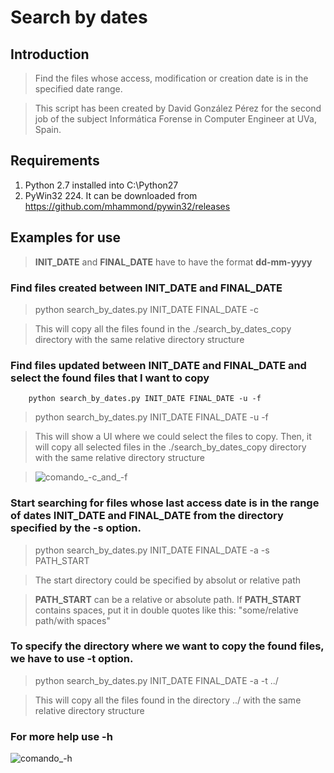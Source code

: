 # Search by dates
## Introduction
> Find the files whose access, modification or creation date is in the specified date range.

> This script has been created by David González Pérez for the second job of the subject Informática Forense in Computer Engineer at UVa, Spain.

## Requirements
1. Python 2.7 installed into C:\Python27
2. PyWin32 224. It can be downloaded from https://github.com/mhammond/pywin32/releases

## Examples for use
> **INIT_DATE** and **FINAL_DATE** have to have the format **dd-mm-yyyy**
### Find files created between INIT_DATE and FINAL_DATE
> python search_by_dates.py INIT_DATE FINAL_DATE -c

> This will copy all the files found in the ./search_by_dates_copy directory with the same relative directory structure

### Find files updated between INIT_DATE and FINAL_DATE and select the found files that I want to copy
```shell
    python search_by_dates.py INIT_DATE FINAL_DATE -u -f
```
> python search_by_dates.py INIT_DATE FINAL_DATE -u -f

> This will show a UI where we could select the files to copy. Then, it will copy all selected files in the ./search_by_dates_copy directory with the same relative directory structure

> ![comando_-c_and_-f](/uploads/12af33cf48096d0277186fc0b0e2dbc4/comando_-c_and_-f.PNG)

### Start searching for files whose last access date is in the range of dates INIT_DATE and FINAL_DATE from the directory specified by the -s option.
> python search_by_dates.py INIT_DATE FINAL_DATE -a -s PATH_START

> The start directory could be specified by absolut or relative path

> **PATH_START** can be a relative or absolute path. If **PATH_START** contains spaces, put it in double quotes like this: "some/relative path/with spaces"

### To specify the directory where we want to copy the found files, we have to use -t option.
> python search_by_dates.py INIT_DATE FINAL_DATE -a -t ../

> This will copy all the files found in the directory ../ with the same relative directory structure

### For more help use -h
![comando_-h](/uploads/60c224d1026344e19e5479833ad5c839/comando_-h.PNG)